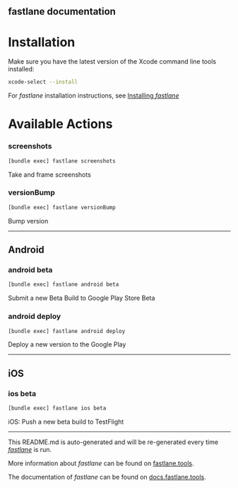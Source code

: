 ## fastlane documentation

# Installation

Make sure you have the latest version of the Xcode command line tools installed:

```sh
xcode-select --install
```

For _fastlane_ installation instructions, see [Installing _fastlane_](https://docs.fastlane.tools/#installing-fastlane)

# Available Actions

### screenshots

```sh
[bundle exec] fastlane screenshots
```

Take and frame screenshots

### versionBump

```sh
[bundle exec] fastlane versionBump
```

Bump version

---

## Android

### android beta

```sh
[bundle exec] fastlane android beta
```

Submit a new Beta Build to Google Play Store Beta

### android deploy

```sh
[bundle exec] fastlane android deploy
```

Deploy a new version to the Google Play

---

## iOS

### ios beta

```sh
[bundle exec] fastlane ios beta
```

iOS: Push a new beta build to TestFlight

---

This README.md is auto-generated and will be re-generated every time [_fastlane_](https://fastlane.tools) is run.

More information about _fastlane_ can be found on [fastlane.tools](https://fastlane.tools).

The documentation of _fastlane_ can be found on [docs.fastlane.tools](https://docs.fastlane.tools).
